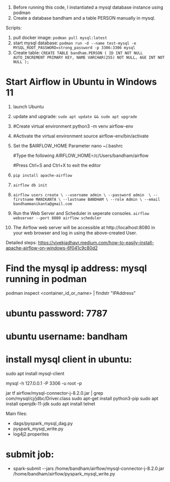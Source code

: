 1. Before running this code, I instantiated a mysql database instance using podman
2. Create a database bandham and a table PERSON manually in mysql.


Scripts:
1. pull docker image: `podman pull mysql:latest`
2. start mysql database: `podman run -d --name test-mysql -e MYSQL_ROOT_PASSWORD=strong_password -p 3306:3306 mysql`
3. Create table:
    `
    CREATE TABLE bandham.PERSON (
    ID INT NOT NULL AUTO_INCREMENT PRIMARY KEY,
    NAME VARCHAR(255) NOT NULL,
    AGE INT NOT NULL
    );
    `


# Start Airflow in Ubuntu in Windows 11
1. launch Ubuntu
2. update and upgrade: `sudo apt update && sudo apt upgrade`
3. #Create virtual environment
    python3 -m venv airflow-env

4. #Activate the virtual environment
    source airflow-env/bin/activate
5. Set the $AIRFLOW_HOME Parameter
    nano ~/.bashrc

    #Type the following
    AIRFLOW_HOME=/c/Users/bandham/airflow

    #Press Ctrl+S and Ctrl+X to exit the editor

6. `pip install apache-airflow`
7. `airflow db init`
8. `airflow users create \
    --username admin \
    --password admin  \
    --firstname MANIKANTA \
    --lastname BANDHAM \
    --role Admin \
    --email bandhammanikanta@gmail.com`

9. Run the Web Server and Scheduler in seperate consoles.
    `airflow webserver --port 8080
    airflow scheduler`
10. The Airflow web server will be accessible at http://localhost:8080 in your web browser and log in using the above-created User.

Detailed steps: https://vivekjadhavr.medium.com/how-to-easily-install-apache-airflow-on-windows-6f041c9c80d2


# Find the mysql ip address: mysql running in podman
podman inspect <container_id_or_name> | findstr "IPAddress"

# ubuntu password: 7787
# ubuntu username: bandham

# install mysql client in ubuntu:
sudo apt install mysql-client

mysql -h 127.0.0.1 -P 3306 -u root -p


jar tf airflow/mysql-connector-j-8.2.0.jar | grep com/mysql/cj/jdbc/Driver.class
sudo apt-get install python3-pip
sudo apt install openjdk-11-jdk
sudo apt install telnet



Main files:
- dags/pyspark_mysql_dag.py
- pyspark_mysql_write.py
- log4j2.properites


# submit job:
- spark-submit --jars /home/bandham/airflow/mysql-connector-j-8.2.0.jar /home/bandham/airflow/pyspark_mysql_write.py